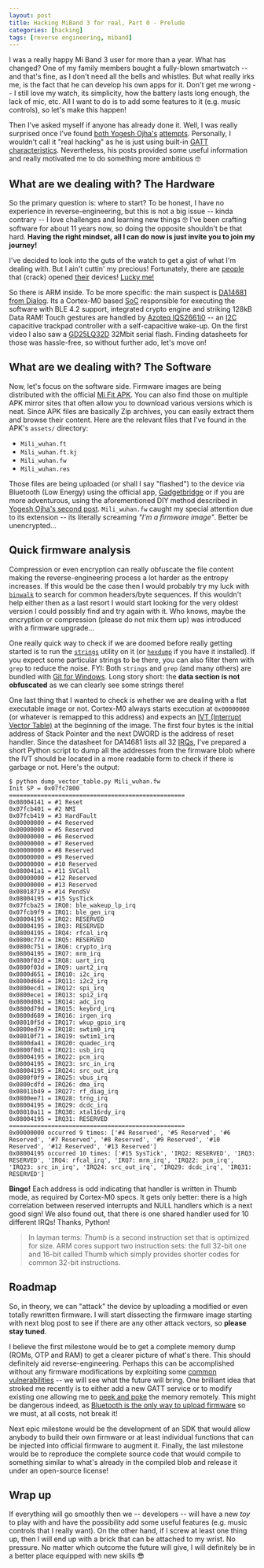 ```yaml
---
layout: post
title: Hacking MiBand 3 for real, Part 0 - Prelude
categories: [hacking]
tags: [reverse engineering, miband]
---
```


I was a really happy Mi Band 3 user for more than a year. What has changed?
One of my family members bought a fully-blown smartwatch -- and that's fine, as I don't need all the bells and whistles.
But what really irks me, is the fact that he can develop his own apps for it.
Don't get me wrong -- I still love my watch, its simplicity, how the battery lasts long enough, the lack of mic, etc. All I want to do is to add some features to it (e.g. music controls), so let's make this happen!

Then I've asked myself if anyone has already done it. Well, I was really surprised once I've found
[both Yogesh Ojha's](https://medium.com/@yogeshojha/i-hacked-xiaomi-miband-3-and-here-is-how-i-did-it-43d68c272391)
[attempts](https://medium.com/@yogeshojha/i-hacked-miband-3-and-here-is-how-i-did-it-part-ii-reverse-engineering-to-upload-firmware-and-b28a05dfc308).
Personally, I wouldn't call it "real hacking" as he is just using built-in [GATT characteristics](https://www.bluetooth.com/specifications/gatt/characteristics/).
Nevertheless, his posts provided some useful information and really motivated me to do something more ambitious 🤓


What are we dealing with? The Hardware
--------------------------------------
So the primary question is: where to start? To be honest, I have no experience in reverse-engineering, but this is not a big issue -- kinda contrary -- I love challenges and learning new things 🤓
I've been crafting software for about 11 years now, so doing the opposite shouldn't be that hard. **Having the right mindset, all I can do now is just invite you to join my journey!**

I've decided to look into the guts of the watch to get a gist of what I'm dealing with.
But I ain't cuttin' my precious! Fortunately, there are [people](https://youtu.be/Zc1eOmhG6do?t=72) that (crack) opened [their](https://youtu.be/fhSvAN6aTdw?t=139) devices! [Lucky me!](https://youtu.be/5NV6Rdv1a3I)

So there is ARM inside. To be more specific: the main suspect is [DA14681 from Dialog](https://www.dialog-semiconductor.com/products/connectivity/bluetooth-low-energy/smartbond-da14680-and-da14681).
Its a Cortex-M0 based [SoC](https://en.wikipedia.org/wiki/System_on_a_chip) responsible for executing the software with BLE 4.2 support, integrated crypto engine and striking 128kB Data RAM!
Touch gestures are handled by [Azoteq IQS2661i0](https://www.azoteq.com/product/iqs266/) -- an [I2C](https://en.wikipedia.org/wiki/I%C2%B2C) capacitive trackpad controller with a self-capacitive wake-up.
On the first video I also saw a [GD25LQ32D](https://www.gigadevice.com/flash-memory/gd25lq32d/) 32Mbit serial flash.
Finding datasheets for those was hassle-free, so without further ado, let's move on!


What are we dealing with? The Software
--------------------------------------
Now, let's focus on the software side. Firmware images are being distributed with the official [Mi Fit APK](https://play.google.com/store/apps/details?id=com.xiaomi.hm.health&hl=en). You can also find those on multiple APK mirror sites that often allow you to download various versions which is neat.
Since APK files are basically Zip archives, you can easily extract them and browse their content. Here are the relevant files that I've found in the APK's ``assets/`` directory:

- ``Mili_wuhan.ft``
- ``Mili_wuhan.ft.kj``
- ``Mili_wuhan.fw``
- ``Mili_wuhan.res``

Those files are being uploaded (or shall I say "flashed") to the device via Bluetooth (Low Energy) using the official app, [Gadgetbridge](https://gadgetbridge.org/) or if you are more adventurous, using the aforementioned DIY method described in [Yogesh Ojha's second post](https://medium.com/@yogeshojha/i-hacked-miband-3-and-here-is-how-i-did-it-part-ii-reverse-engineering-to-upload-firmware-and-b28a05dfc308).
``Mili_wuhan.fw`` caught my special attention due to its extension -- its literally screaming *"I'm a firmware image"*. Better be unencrypted...


Quick firmware analysis
-----------------------
Compression or even encryption can really obfuscate the file content making the reverse-engineering process a lot harder as the entropy increases. If this would be the case then I would probably try my luck with [``binwalk``](https://github.com/ReFirmLabs/binwalk) to search for common headers/byte sequences.
If this wouldn't help either then as a last resort I would start looking for the very oldest version I could possibly find and try again with it. Who knows, maybe the encryption or compression (please do not mix them up) was introduced with a firmware upgrade...

One really quick way to check if we are doomed before really getting started is to run the [``strings``](https://linux.die.net/man/1/strings) utility on it (or [``hexdump``](https://linux.die.net/man/1/hexdump) if you have it installed).
If you expect some particular strings to be there, you can also filter them with ``grep`` to reduce the noise. FYI: Both ``strings`` and ``grep`` (and many others) are bundled with [Git for Windows](https://gitforwindows.org/).
Long story short: the **data section is not obfuscated** as we can clearly see some strings there!

One last thing that I wanted to check is whether we are dealing with a flat executable image or not.
Cortex-M0 always starts execution at ``0x00000000`` (or whatever is remapped to this address) and expects an [IVT (Interrupt Vector Table)](http://infocenter.arm.com/help/index.jsp?topic=/com.arm.doc.dui0497a/BABIFJFG.html) at the beginning of the image. The first four bytes is the initial address of Stack Pointer and the next DWORD is the address of reset handler.
Since the datasheet for DA14681 lists all 32 [IRQs](https://en.wikipedia.org/wiki/Interrupt_request), I've prepared a short Python script to dump all the addresses from the firmware blob where the IVT should be located in a more readable form to check if there is garbage or not. Here's the output:

```
$ python dump_vector_table.py Mili_wuhan.fw
Init SP = 0x07fc7800
==================================================
0x08004141 = #1 Reset
0x07fcb401 = #2 NMI
0x07fcb419 = #3 HardFault
0x00000000 = #4 Reserved
0x00000000 = #5 Reserved
0x00000000 = #6 Reserved
0x00000000 = #7 Reserved
0x00000000 = #8 Reserved
0x00000000 = #9 Reserved
0x00000000 = #10 Reserved
0x080041a1 = #11 SVCall
0x00000000 = #12 Reserved
0x00000000 = #13 Reserved
0x08018719 = #14 PendSV
0x08004195 = #15 SysTick
0x07fcba25 = IRQ0: ble_wakeup_lp_irq
0x07fcb9f9 = IRQ1: ble_gen_irq
0x08004195 = IRQ2: RESERVED
0x08004195 = IRQ3: RESERVED
0x08004195 = IRQ4: rfcal_irq
0x0800c77d = IRQ5: RESERVED
0x0800c751 = IRQ6: crypto_irq
0x08004195 = IRQ7: mrm_irq
0x0800f02d = IRQ8: uart_irq
0x0800f03d = IRQ9: uart2_irq
0x0800d651 = IRQ10: i2c_irq
0x0800d66d = IRQ11: i2c2_irq
0x0800ecd1 = IRQ12: spi_irq
0x0800ece1 = IRQ13: spi2_irq
0x0800d081 = IRQ14: adc_irq
0x0800d79d = IRQ15: keybrd_irq
0x0800d689 = IRQ16: irgen_irq
0x08010f5d = IRQ17: wkup_gpio_irq
0x0800ed79 = IRQ18: swtim0_irq
0x08010f71 = IRQ19: swtim1_irq
0x0800da41 = IRQ20: quadec_irq
0x0800f0d1 = IRQ21: usb_irq
0x08004195 = IRQ22: pcm_irq
0x08004195 = IRQ23: src_in_irq
0x08004195 = IRQ24: src_out_irq
0x0800f0f9 = IRQ25: vbus_irq
0x0800cdfd = IRQ26: dma_irq
0x08011b49 = IRQ27: rf_diag_irq
0x0800ee71 = IRQ28: trng_irq
0x08004195 = IRQ29: dcdc_irq
0x08010a11 = IRQ30: xtal16rdy_irq
0x08004195 = IRQ31: RESERVED
==================================================
0x00000000 occurred 9 times: ['#4 Reserved', '#5 Reserved', '#6 Reserved', '#7 Reserved', '#8 Reserved', '#9 Reserved', '#10 Reserved', '#12 Reserved', '#13 Reserved']
0x08004195 occurred 10 times: ['#15 SysTick', 'IRQ2: RESERVED', 'IRQ3: RESERVED', 'IRQ4: rfcal_irq', 'IRQ7: mrm_irq', 'IRQ22: pcm_irq', 'IRQ23: src_in_irq', 'IRQ24: src_out_irq', 'IRQ29: dcdc_irq', 'IRQ31: RESERVED']
```

**Bingo!** Each address is odd indicating that handler is written in Thumb mode, as required by Cortex-M0 specs. It gets only better: there is a high correlation between reserved interrupts and NULL handlers which is a next good sign!
We also found out, that there is one shared handler used for 10 different IRQs! Thanks, Python!

> In layman terms: *Thumb* is a second instruction set that is optimized for size.
> ARM cores support two instruction sets: the full 32-bit one and 16-bit called Thumb which simply provides shorter codes for common 32-bit instructions.


Roadmap
-------
So, in theory, we can "attack" the device by uploading a modified or even totally rewritten firmware. I will start dissecting the firmware image starting with next blog post to see if there are any other attack vectors, so **please stay tuned**.

I believe the first milestone would be to get a complete memory dump (ROMs, OTP and RAM) to get a clearer picture of what's there. This should definitely aid reverse-engineering. Perhaps this can be accomplished without any firmware modifications by exploiting some [common vulnerabilities](https://en.wikipedia.org/wiki/Buffer_overflow) -- we will see what the future will bring.
One brilliant idea that stroked me recently is to either add a new GATT service or to modify existing one allowing me to [peek and poke](https://en.wikipedia.org/wiki/PEEK_and_POKE) the memory remotely.
This might be dangerous indeed, as [Bluetooth is the only way to upload firmware](https://en.wikipedia.org/wiki/Over-the-air_programming) so we must, at all costs, not break it!

Next epic milestone would be the development of an SDK that would allow anybody to build their own firmware or at least individual functions that can be injected into official firmware to augment it.
Finally, the last milestone would be to reproduce the complete source code that would compile to something similar to what's already in the compiled blob and release it under an open-source license!


Wrap up
-------
If everything will go smoothly then we -- developers -- will have a new *toy* to play with and have the possibility add some useful features (e.g. music controls that I really want).
On the other hand, if I screw at least one thing up, then I will end up with a brick that can be attached to my wrist. No pressure.
No matter which outcome the future will give, I will definitely be in a better place equipped with new skills 😎 
